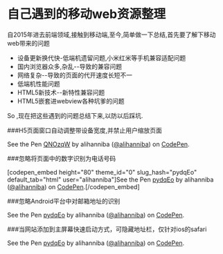 # 自己遇到的移动web资源整理
自2015年进去前端领域,接触到移动端,至今,简单做一下总结,首先要了解下移动web带来的问题
* 设备更新换代快-低端机遗留问题,小米红米等手机兼容适配问题
* 国内浏览器众多,杂乱--导致的兼容问题
* 网络复杂--导致的页面的代开速度长短不一
* 低端机性能问题
* HTML5新技术--新特性兼容问题
* HTML5嵌套进webview各种坑爹的问题

So ,现在把这些遇到的问题总结下来,以防以后踩坑.

###H5页面窗口自动调整带设备宽度,并禁止用户缩放页面

<p data-height="189" data-theme-id="0" data-slug-hash="QNOzqW" data-default-tab="html" data-user="alihanniba" class="codepen">See the Pen <a href="http://codepen.io/alihanniba/pen/QNOzqW/">QNOzqW</a> by alihanniba (<a href="http://codepen.io/alihanniba">@alihanniba</a>) on <a href="http://codepen.io">CodePen</a>.</p>
<script async src="//assets.codepen.io/assets/embed/ei.js"></script>

###忽略将页面中的数字识别为电话号码

[codepen_embed height="80" theme_id="0" slug_hash="pydqEo" default_tab="html" user="alihanniba"]See the Pen <a href='http://codepen.io/alihanniba/pen/pydqEo/'>pydqEo</a> by alihanniba (<a href='http://codepen.io/alihanniba'>@alihanniba</a>) on <a href='http://codepen.io'>CodePen</a>.[/codepen_embed]


###忽略Android平台中对邮箱地址的识别

<p data-height="75" data-theme-id="0" data-slug-hash="pydqEo" data-default-tab="result" data-user="alihanniba" data-preview="true" class="codepen">See the Pen <a href="http://codepen.io/alihanniba/pen/pydqEo/">pydqEo</a> by alihanniba (<a href="http://codepen.io/alihanniba">@alihanniba</a>) on <a href="http://codepen.io">CodePen</a>.</p>
<script async src="//assets.codepen.io/assets/embed/ei.js"></script>


###当网站添加到主屏幕快速启动方式，可隐藏地址栏，仅针对ios的safari

<p data-height="96" data-theme-id="0" data-slug-hash="pydqEo" data-default-tab="html" data-user="alihanniba" class="codepen">See the Pen <a href="http://codepen.io/alihanniba/pen/pydqEo/">pydqEo</a> by alihanniba (<a href="http://codepen.io/alihanniba">@alihanniba</a>) on <a href="http://codepen.io">CodePen</a>.</p>
<script async src="//assets.codepen.io/assets/embed/ei.js"></script>

